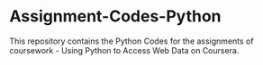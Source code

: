 # Assignment-Codes-Python
This repository contains the Python Codes for the assignments of coursework - Using Python to Access Web Data on Coursera.
